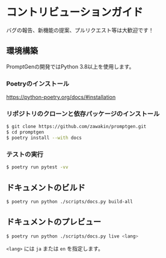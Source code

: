 # コントリビューションガイド

バグの報告、新機能の提案、プルリクエスト等は大歓迎です！

## 環境構築

PromptGenの開発ではPython 3.8以上を使用します。

### Poetryのインストール

https://python-poetry.org/docs/#installation

### リポジトリのクローンと依存パッケージのインストール

```bash
$ git clone https://github.com/zawakin/promptgen.git
$ cd promptgen
$ poetry install --with docs
```

### テストの実行

```bash
$ poetry run pytest -vv
```

## ドキュメントのビルド

```bash
$ poetry run python ./scripts/docs.py build-all
```

## ドキュメントのプレビュー

```bash
$ poetry run python ./scripts/docs.py live <lang>
```

`<lang>` には `ja` または `en` を指定します。
